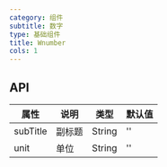 ```yaml
---
category: 组件
subtitle: 数字
type: 基础组件
title: Wnumber
cols: 1
---
```


## API

| 属性        | 说明                                       | 类型     | 默认值    |
| ---------- | ---------------------------------------- | ------ | ------ |
| subTitle   | 副标题                                   | String | ''     |
| unit       | 单位                                     | String | ''     |
